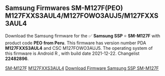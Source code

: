 <h2>Samsung Firmwares SM-M127F(PEO) M127FXXS3AUL4/M127FOWO3AUJ5/M127FXXS3AUL4</h2>
Download the Samsung firmware for the ✅ <strong>Samsung SSP </strong> ⭐ <strong>SM-M127F</strong> with product code <strong>PEO</strong> <strong> from Peru</strong>. This firmware has version number PDA <strong>M127FXXS3AUL4</strong> and CSC M127FOWO3AUJ5. The operating system of this firmware is Android R , with build date 2021-12-22. Changelist <strong>22482896</strong>.

[SM-M127F](https://samfirm.shop/samsung/model/SM-M127F)
[M127FXXS3AUL4](https://samfirm.shop/samsung/pda/M127FXXS3AUL4)
[Download Firmware Samsung SSP SM-M127F](https://samfirm.shop/samsung/firmware/483930)
